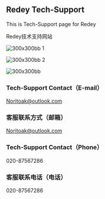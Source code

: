 ## Redey Tech-Support

This is Tech-Support page for Redey

Redey技术支持网站

![300x300bb 1](https://user-images.githubusercontent.com/40522568/42355426-a86eff6a-80ff-11e8-8d8a-8c0cc8702e6f.jpg)

![300x300bb 2](https://user-images.githubusercontent.com/40522568/42355427-a89abbb4-80ff-11e8-88f7-6907eaeffb32.jpg)

![300x300bb](https://user-images.githubusercontent.com/40522568/42355428-a8ce83e0-80ff-11e8-8ee2-12ed0556fd82.jpg)

### Tech-Support Contact（E-mail）
Noritoak@outlook.com

### 客服联系方式（邮箱）
Noritoak@outlook.com

### Tech-Support Contact（Phone）
020-87567286

### 客服联系电话（电话）
020-87567286
